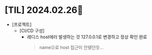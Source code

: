 # [TIL] 2024.02.26📒 

  * [프로젝트]
    * [CI/CD 구성]
      * 레디스 host에러 발생하는 것 127.0.0.1로 변경하고 정상 확인 완료
        > name으로 host 접근이 안됐던듯...
